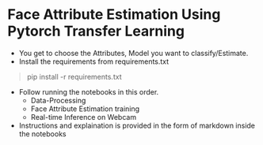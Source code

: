 # Face Attribute Estimation Using Pytorch Transfer Learning
* You get to choose the Attributes, Model you want to classify/Estimate. 
* Install the requirements from requirements.txt
> pip install -r requirements.txt
* Follow running the notebooks in this order.
  * Data-Processing
  * Face Attribute Estimation training
  * Real-time Inference on Webcam 
* Instructions and explaination is provided in the form of markdown inside the notebooks
